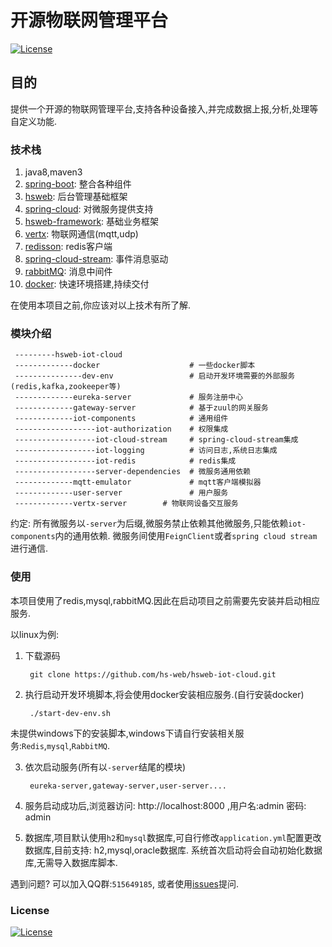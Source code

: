 # 开源物联网管理平台

[![License](https://img.shields.io/badge/license-Apache%202-4EB1BA.svg?style=flat-square)](https://www.apache.org/licenses/LICENSE-2.0.html)

## 目的
提供一个开源的物联网管理平台,支持各种设备接入,并完成数据上报,分析,处理等自定义功能.

### 技术栈
1. java8,maven3
2. [spring-boot](https://spring.io/projects/spring-boot): 整合各种组件
3. [hsweb](https://github.com/hs-web): 后台管理基础框架
4. [spring-cloud](https://spring.io/projects/spring-cloud): 对微服务提供支持
5. [hsweb-framework](https://github.com/hs-web/hsweb-framework): 基础业务框架
6. [vertx](https://vertx.io/): 物联网通信(mqtt,udp)
7. [redisson](https://github.com/redisson/redisson): redis客户端
8. [spring-cloud-stream](https://cloud.spring.io/spring-cloud-stream/): 事件消息驱动
9. [rabbitMQ](http://www.rabbitmq.com): 消息中间件
10. [docker](https://www.docker.com/): 快速环境搭建,持续交付

在使用本项目之前,你应该对以上技术有所了解.

### 模块介绍

     ---------hsweb-iot-cloud
     -------------docker                    # 一些docker脚本
     ---------------dev-env                 # 启动开发环境需要的外部服务(redis,kafka,zookeeper等)
     -------------eureka-server             # 服务注册中心
     -------------gateway-server            # 基于zuul的网关服务
     -------------iot-components            # 通用组件
     ------------------iot-authorization    # 权限集成
     ------------------iot-cloud-stream     # spring-cloud-stream集成
     ------------------iot-logging          # 访问日志,系统日志集成
     ------------------iot-redis            # redis集成
     ------------------server-dependencies  # 微服务通用依赖
     -------------mqtt-emulator             # mqtt客户端模拟器
     -------------user-server               # 用户服务
     -------------vertx-server        # 物联网设备交互服务
     
约定: 所有微服务以`-server`为后缀,微服务禁止依赖其他微服务,只能依赖`iot-components`内的通用依赖.
微服务间使用`FeignClient`或者`spring cloud stream` 进行通信.


### 使用

本项目使用了redis,mysql,rabbitMQ.因此在启动项目之前需要先安装并启动相应服务.

以linux为例:

1. 下载源码
    
        git clone https://github.com/hs-web/hsweb-iot-cloud.git

2. 执行启动开发环境脚本,将会使用docker安装相应服务.(自行安装docker)

        ./start-dev-env.sh
        
未提供windows下的安装脚本,windows下请自行安装相关服务:`Redis`,`mysql`,`RabbitMQ`.

3. 依次启动服务(所有以`-server`结尾的模块)
       
        eureka-server,gateway-server,user-server....
 
4. 服务启动成功后,浏览器访问: http://localhost:8000 ,用户名:admin 密码: admin

5. 数据库,项目默认使用`h2`和`mysql`数据库,可自行修改`application.yml`配置更改数据库,目前支持: h2,mysql,oracle数据库.
系统首次启动将会自动初始化数据库,无需导入数据库脚本.

遇到问题? 可以加入QQ群:`515649185`,
或者使用[issues](https://github.com/hsweb-pro/hsweb-iot-cloud/issues/new)提问.

### License
[![License](https://img.shields.io/badge/license-Apache%202-4EB1BA.svg?style=flat-square)](https://www.apache.org/licenses/LICENSE-2.0.html)
